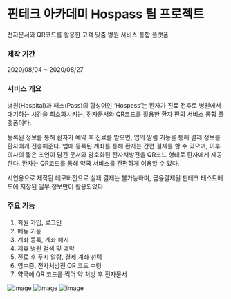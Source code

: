 # 핀테크 아카데미 Hospass 팀 프로젝트
전자문서와 QR코드를 활용한 고객 맞춤 병원 서비스 통합 플랫폼 

### 제작 기간
2020/08/04 ~ 2020/08/27

### 서비스 개요
병원(Hospital)과 패스(Pass)의 합성어인 ‘Hospass’는 환자가 진료 전후로 병원에서 대기하는 시간을 최소화시키는, 전자문서와 QR코드를 활용한 환자 편의 서비스 통합 플랫폼이다.

등록된 정보를 통해 환자가 예약 후 진료를 받으면, 앱의 알림 기능을 통해 결제 정보를 환자에게 전송해준다. 앱에 등록된 계좌를 통해 환자는 간편 결제를 할 수 있으며, 이후 의사의 짧은 조언이 담긴 문서와 암호화된 전자처방전을 QR코드 형태로 환자에게 제공한다. 환자는 QR코드를 통해 약국 서비스를 간편하게 이용할 수 있다.

시연용으로 제작된 데모버전으로 실제 결제는 불가능하며, 금융결제원 핀테크 테스트베드에 저장된 일부 정보만이 활용되었다. 

### 주요 기능
1. 회원 가입, 로그인
2. 메뉴 기능
3. 계좌 등록, 계좌 해지
4. 제휴 병원 검색 및 예약
5. 진료 후 푸시 알람, 결제 계좌 선택
6. 영수증, 전자처방전 QR 코드 수령
7. 약국에 QR 코드를 찍어 약 처방 후 전자문서 

![image](https://user-images.githubusercontent.com/62985311/91939966-aa073180-ed31-11ea-9232-10ecfeac9795.png)
![image](https://user-images.githubusercontent.com/62985311/91939999-b8554d80-ed31-11ea-8f8d-dea5764cfed9.png)
![image](https://user-images.githubusercontent.com/62985311/91940009-be4b2e80-ed31-11ea-8db0-f26ddab430b4.png)
